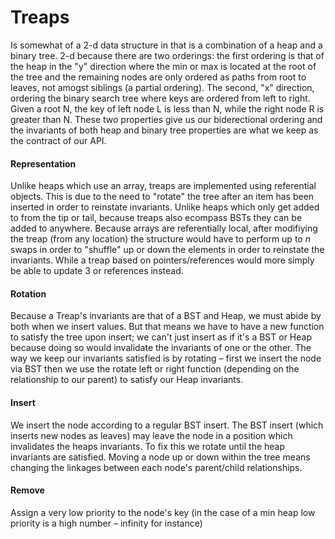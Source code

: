 # Treaps

Is somewhat of a 2-d data structure in that is a combination of a heap and a binary tree. 2-d because there are two orderings: the first ordering is that of the heap in the "y" direction where the min or max is located at the root of the tree and the remaining nodes are only ordered as paths from root to leaves, not amogst siblings (a partial ordering). The second, "x" direction, ordering the binary search tree where keys are ordered from left to right. Given a root N, the key of left node L is less than N, while the right node R is greater than N. These two properties give us our biderectional ordering and the invariants of both heap and binary tree properties are what we keep as the contract of our API.



#### Representation

Unlike heaps which use an array, treaps are implemented using referential objects. This is due to the need to "rotate" the tree after an item has been inserted in order to reinstate invariants. Unlike heaps which only get added to from the tip or tail, because treaps also ecompass BSTs they can be added to anywhere. Because arrays are referentially local, after modifiying the treap (from any location) the structure would have to perform up to *n* swaps in order to "shuffle" up or down the elements in order to reinstate the invariants. While a treap based on pointers/references would more simply be able to update 3 or references instead.

#### Rotation

Because a Treap's invariants are that of a BST and Heap, we must abide by both when we insert values. But that means we have to have a new function to satisfy the tree upon insert; we can't just insert as if it's a BST or Heap because doing so would invalidate the invariants of one or the other. The way we keep our invariants satisfied is by rotating – first we insert the node via BST then we use the rotate left or right function (depending on the relationship to our parent) to satisfy our Heap invariants.

#### Insert

We insert the node according to a regular BST insert. The BST insert (which inserts new nodes as leaves) may leave the node in a position which invalidates the heaps invariants. To fix this we rotate until the heap invariants are satisfied. Moving a node up or down within the tree means changing the linkages between each node's parent/child relationships.

#### Remove

Assign a very low priority to the node's key (in the case of a min heap low priority is a high number – infinity for instance)